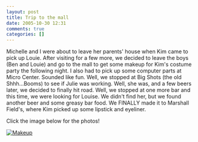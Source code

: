 ```yaml
---
layout: post
title: Trip to the mall
date: 2005-10-30 12:31
comments: true
categories: []
---
```

Michelle and I were about to leave her parents' house when Kim came to pick up Louie. After visiting for a few more, we decided to leave the boys (Ben and Louie) and go to the mall to get some makeup for Kim's costume party the following night. I also had to pick up some computer parts at Micro Center. Sounded like fun. Well, we stopped at Big Shots (the old Shhh...Booms) to see if Julie was working. Well, she was, and a few beers later, we decided to finally hit road. Well, we stopped at one more bar and this time, we were looking for Louise. We didn't find her, but we found another beer and some greasy bar food. We FINALLY made it to Marshall Field's, where Kim picked up some lipstick and eyeliner.

Click the image below for the photos!

<a href="http://photos.filias.com/main.php?g2_view=core.ShowItem&g2_itemId=22584"><img class=photo src="http://photos.filias.com/main.php?g2_view=core.DownloadItem&g2_itemId=22587&g2_serialNumber=2" alt="Makeup" /></a>
